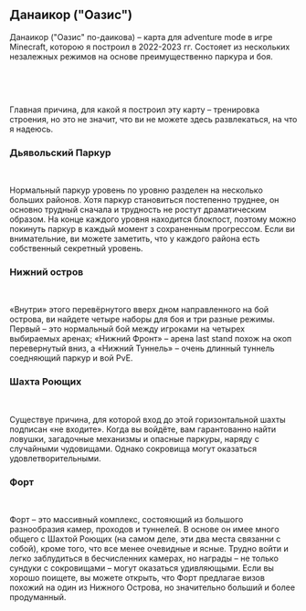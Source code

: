 <BackToOther></BackToOther>

## Данаикор ("Оазис")

Данаикор ("Оазис" по-даикова) – карта для adventure mode в игре Minecraft, которою я построил в 2022-2023 гг. Состояет из нескольких незалежных режимов на основе преимущественно паркура и боя.

<br />

<MdImage img="other/danaikor/Danaikor.png"></MdImage>

<br />

Главная причина, для какой я построил эту карту – тренировка строения, но это не значит, что ви не можете здесь развлекаться, на что я надеюсь.

### Дьявольский Паркур

<MdImage img="other/danaikor/Parkour.png" width=500></MdImage>

<br />

Нормальный паркур уровень по уровню разделен на несколько больших районов. Хотя паркур становиться постепенно труднее, он основно трудный сначала и трудность не ростут драматическим образом. На конце каждого уровня находится блокпост, поэтому можно покинуть паркур в каждый момент з сохраненным прогрессом. Если ви внимательние, ви можете заметить, что у каждого района есть собственный секретный уровень.

### Нижний остров

<MdImage img="other/danaikor/Island.png" width=500></MdImage>

<br />

«Внутри» этого перевёрнутого вверх дном направленного на бой острова, ви найдете четыре наборы для боя и три разные режимы. Первый – это нормальный бой между игроками на четырех выбираемых аренах; «Нижний Фронт» – арена last stand похож на окоп перевернутый вниз, а «Нижний Туннель» – очень длинный туннель соедняющий паркур и вой PvE.

### Шахта Роющих

<MdImage img="other/danaikor/Shaft.png" width=500></MdImage>

<br />

Существуе причина, для которой вход до этой горизонтальной шахты подписан «не входите». Когда вы войдёте, вам гарантованно найти ловушки, загадочные механизмы и опасные паркуры, наряду с случайными чудовищами. Однако сокровища могут оказаться удовлетворительными.

### Форт

<div class="flex flex-row space-x-1">

<MdImage img="other/danaikor/Fort.png" width=500></MdImage>
<MdImage img="other/danaikor/Fort2.png" width=500></MdImage>

</div>

<br />

Форт – это массивный комплекс, состояющий из большого разнообразия камер, проходов и туннелей. В основе он имее много общего с Шахтой Роющих (на самом деле, эти два места связанни с собой), кроме того, что все менее очевидные и ясные. Трудно войти и легко заблудиться в бесчисленних камерах, но награды – не только сундуки с сокровищами – могут оказаться удивляющыми. Если вы хорошо поищете, вы можете открыть, что Форт предлагае визов похожий на один из Нижного Острова, но значительно больший и более продуманный.
